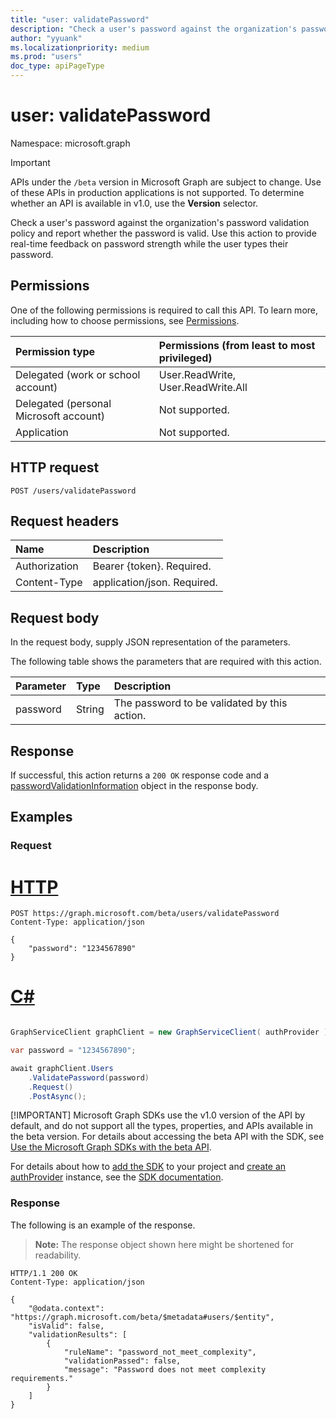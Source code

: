 ```yaml
---
title: "user: validatePassword"
description: "Check a user's password against the organization's password validation policy and report whether the password is valid."
author: "yyuank"
ms.localizationpriority: medium
ms.prod: "users"
doc_type: apiPageType
---
```


# user: validatePassword
Namespace: microsoft.graph

> [!IMPORTANT]
> APIs under the `/beta` version in Microsoft Graph are subject to change. Use of these APIs in production applications is not supported. To determine whether an API is available in v1.0, use the **Version** selector.

Check a user's password against the organization's password validation policy and report whether the password is valid. Use this action to provide real-time feedback on password strength while the user types their password.

## Permissions
One of the following permissions is required to call this API. To learn more, including how to choose permissions, see [Permissions](/graph/permissions-reference).

|Permission type|Permissions (from least to most privileged)|
|:---|:---|
|Delegated (work or school account)| User.ReadWrite, User.ReadWrite.All |
|Delegated (personal Microsoft account)| Not supported. |
|Application| Not supported. |

## HTTP request

<!-- {
  "blockType": "ignored"
}
-->
``` http
POST /users/validatePassword
```

## Request headers
|Name|Description|
|:---|:---|
|Authorization|Bearer {token}. Required.|
|Content-Type|application/json. Required.|

## Request body
In the request body, supply JSON representation of the parameters.

The following table shows the parameters that are required with this action.

|Parameter|Type|Description|
|:---|:---|:---|
|password|String| The password to be validated by this action.|

## Response

If successful, this action returns a `200 OK` response code and a [passwordValidationInformation](../resources/passwordvalidationinformation.md) object in the response body.

## Examples 

### Request

# [HTTP](#tab/http)
<!-- {
  "blockType": "request",
  "name": "user_validatepassword"
}
-->
``` http
POST https://graph.microsoft.com/beta/users/validatePassword
Content-Type: application/json

{
    "password": "1234567890"
}
```

# [C#](#tab/csharp)

```csharp

GraphServiceClient graphClient = new GraphServiceClient( authProvider );

var password = "1234567890";

await graphClient.Users
	.ValidatePassword(password)
	.Request()
	.PostAsync();

```


 [!IMPORTANT]
 Microsoft Graph SDKs use the v1.0 version of the API by default, and do not support all the types, properties, and APIs available in the beta version. For details about accessing the beta API with the SDK, see [Use the Microsoft Graph SDKs with the beta API](/graph/sdks/use-beta).

 For details about how to [add the SDK](/graph/sdks/sdk-installation) to your project and [create an authProvider](/graph/sdks/choose-authentication-providers) instance, see the [SDK documentation](/graph/sdks/sdks-overview).

### Response
The following is an example of the response.
>**Note:** The response object shown here might be shortened for readability.
<!-- {
  "blockType": "response",
  "truncated": true,
  "@odata.type": "microsoft.graph.passwordValidationInformation"
}
-->
``` http
HTTP/1.1 200 OK
Content-Type: application/json

{
    "@odata.context": "https://graph.microsoft.com/beta/$metadata#users/$entity",
    "isValid": false,
    "validationResults": [
        {
            "ruleName": "password_not_meet_complexity",
            "validationPassed": false,
            "message": "Password does not meet complexity requirements."
        }
    ]
}
```

